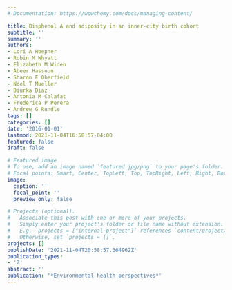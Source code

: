 ```yaml
---
# Documentation: https://wowchemy.com/docs/managing-content/

title: Bisphenol A and adiposity in an inner-city birth cohort
subtitle: ''
summary: ''
authors:
- Lori A Hoepner
- Robin M Whyatt
- Elizabeth M Widen
- Abeer Hassoun
- Sharon E Oberfield
- Noel T Mueller
- Diurka Diaz
- Antonia M Calafat
- Frederica P Perera
- Andrew G Rundle
tags: []
categories: []
date: '2016-01-01'
lastmod: 2021-11-04T16:58:57-04:00
featured: false
draft: false

# Featured image
# To use, add an image named `featured.jpg/png` to your page's folder.
# Focal points: Smart, Center, TopLeft, Top, TopRight, Left, Right, BottomLeft, Bottom, BottomRight.
image:
  caption: ''
  focal_point: ''
  preview_only: false

# Projects (optional).
#   Associate this post with one or more of your projects.
#   Simply enter your project's folder or file name without extension.
#   E.g. `projects = ["internal-project"]` references `content/project/deep-learning/index.md`.
#   Otherwise, set `projects = []`.
projects: []
publishDate: '2021-11-04T20:58:57.364962Z'
publication_types:
- '2'
abstract: ''
publication: '*Environmental health perspectives*'
---
```

